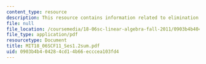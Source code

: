 ```yaml
---
content_type: resource
description: This resource contains information related to elimination with matrices.
file: null
file_location: /coursemedia/18-06sc-linear-algebra-fall-2011/0903b4b404284cd14b66ecccea103fd4_MIT18_06SCF11_Ses1.2sum.pdf
file_type: application/pdf
resourcetype: Document
title: MIT18_06SCF11_Ses1.2sum.pdf
uid: 0903b4b4-0428-4cd1-4b66-ecccea103fd4
---
```

